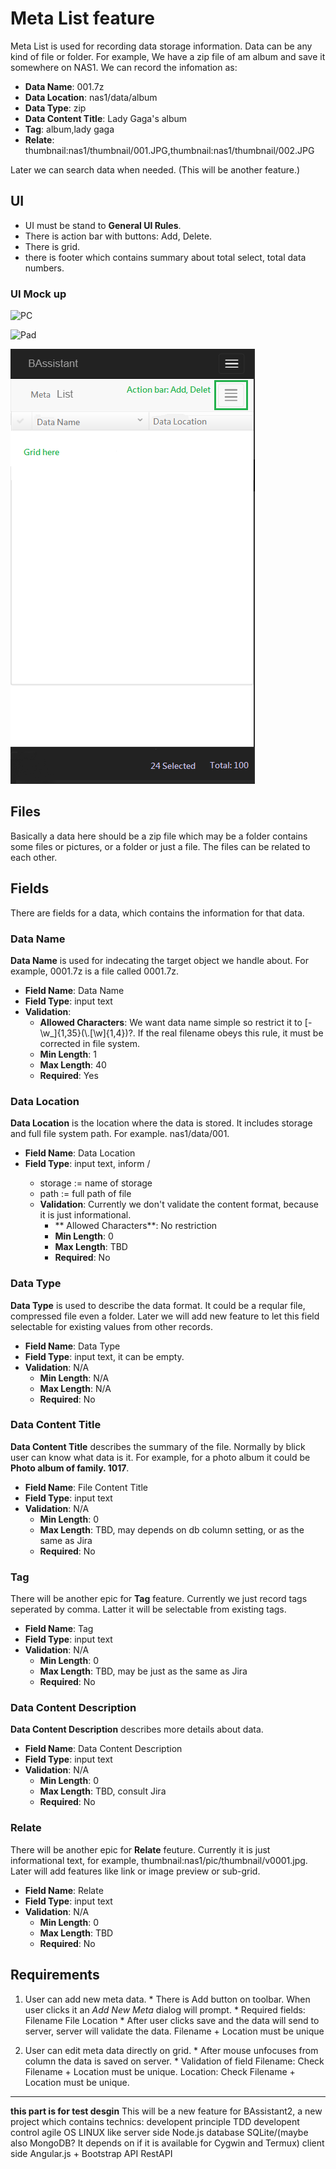 # Meta List feature
Meta List is used for recording data storage information. Data can be any kind of file or folder. For example, We have a zip file of am album and save it somewhere on NAS1. We can record the infomation as:
* **Data Name**: 001.7z
* **Data Location**: nas1/data/album
* **Data Type**: zip
* **Data Content Title**: Lady Gaga's album
* **Tag**: album,lady gaga
* **Relate**: thumbnail:nas1/thumbnail/001.JPG,thumbnail:nas1/thumbnail/002.JPG

Later we can search data when needed. (This will be another feature.)

## UI
* UI must be stand to **General UI Rules<link>**.
* There is action bar with buttons: Add, Delete.
* There is grid.
* there is footer which contains summary about total select, total data numbers. 

### UI Mock up
![PC]()

![Pad]()

![Smart Phone](/agile/epic-02-Meta_List_feature/pics/ui-smart_phone.PNG)

## Files
Basically a data here should be a zip file which may be a folder contains some files or pictures, or a folder or just a file. The files can be related to each other.

## Fields
There are fields for a data, which contains the information for that data.

### Data Name
**Data Name** is used for indecating the target object we handle about. For example, 0001.7z is a file called 0001.7z.
* **Field Name**: Data Name
* **Field Type**: input text	
* **Validation**:
  * **Allowed Characters**: We want data name simple so restrict it to [-\w\_]{1,35}(\\.[\w]{1,4})?. If the real filename obeys this rule, it must be corrected in file system.
  * **Min Length**: 1
  * **Max Length**: 40
  * **Required**: Yes

### Data Location
**Data Location** is the location where the data is stored. It includes storage and full file system path. For example. nas1/data/001.
* **Field Name**: Data Location
* **Field Type**: input text, inform <storage>/<path>
  * storage := name of storage
  * path := full path of file
  * **Validation**: Currently we don't validate the content format, because it is just informational.
    * ** Allowed Characters**: No restriction
    * **Min Length**: 0
    * **Max Length**: TBD
    * **Required**: No

### Data Type
**Data Type** is used to describe the data format. It could be a reqular file, compressed file even a folder. Later we will add new feature to let this field selectable for existing values from other records.
* **Field Name**: Data Type
* **Field Type**: input text, it can be empty.
* **Validation**: N/A
  * **Min Length**: N/A
  * **Max Length**: N/A
  * **Required**: No

### Data Content Title
**Data Content Title** describes the summary of the file. Normally by blick user can know what data is it. For example, for a photo album it could be **Photo album of family. 1017**.
* **Field Name**: File Content Title	
* **Field Type**: input text
* **Validation**: N/A
  * **Min Length**: 0
  * **Max Length**: TBD, may depends on db column setting, or as the same as Jira
  * **Required**: No
	
### Tag
There will be another epic for **Tag** feature. Currently we just record tags seperated by comma. Latter it will be selectable from existing tags.
* **Field Name**: Tag
* **Field Type**: input text
* **Validation**: N/A
  * **Min Length**: 0
  * **Max Length**: TBD, may be just as the same as Jira
  * **Required**: No

### Data Content Description
**Data Content Description** describes more details about data.
* **Field Name**: Data Content Description
* **Field Type**: input text
* **Validation**: N/A
  * **Min Length**: 0
  * **Max Length**: TBD, consult Jira
  * **Required**: No

### Relate
There will be another epic for **Relate** feuture. Currently it is just informational text, for example, thumbnail:nas1/pic/thumbnail/v0001.jpg. Later will add features like link or image preview or sub-grid.
* **Field Name**: Relate
* **Field Type**: input text
* **Validation**: N/A
  * **Min Length**: 0
  * **Max Length**: TBD
  * **Required**: No

## Requirements
  1. User can add new meta data.
    * There is Add button on toolbar. When user clicks it an *Add New Meta* dialog will prompt.
    * Required fields:
      Filename
      File Location
    * After user clicks save and the data will send to server, server will validate the data.
      Filename + Location must be unique

  2. User can edit meta data directly on grid.
    * After mouse unfocuses from column the data is saved on server.
    * Validation of field
	Filename: Check Filename + Location must be unique.
	Location: Check Filename + Location must be unique.
	

---------------------------------------
**this part is for test desgin**
This will be a new feature for BAssistant2, a new project which contains technics:
 developent principle		TDD
 developent control		agile
 OS				LINUX like
 server side			Node.js
 database			SQLite/(maybe also MongoDB? It depends on if it is available for Cygwin and Termux)
 client side			Angular.js + Bootstrap
 API				RestAPI



